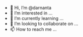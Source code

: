 - 👋 Hi, I’m @darnanta
- 👀 I’m interested in ...
- 🌱 I’m currently learning ...
- 💞️ I’m looking to collaborate on ...
- 📫 How to reach me ...

<!---
darnanta/darnanta is a ✨ special ✨ repository because its `README.md` (this file) appears on your GitHub profile.
You can click the Preview link to take a look at your changes.
--->
